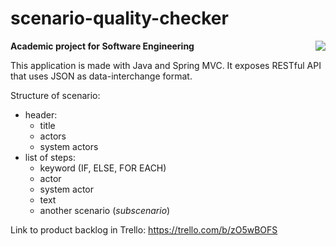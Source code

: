 # scenario-quality-checker
<img align="right" src="https://travis-ci.com/adrianmisko/scenario-quality-checker.svg?branch=master" />

**Academic project for Software Engineering**


This application is made with Java and Spring MVC. It exposes RESTful API that uses JSON as data-interchange format.

Structure of scenario:
* header:
   * title
   * actors
   * system actors
* list of steps:
   * keyword (IF, ELSE, FOR EACH)
   * actor
   * system actor
   * text
   * another scenario (*subscenario*)
   
Link to product backlog in Trello: https://trello.com/b/zO5wBOFS

